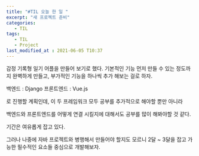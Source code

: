 ```yaml
---
title: "#TIL 오늘 한 일 "
excerpt: "새 프로젝트 준비"
categories:
   - TIL
tags:
   - TIL
   - Project
last_modified_at : 2021-06-05 T10:37
---
```


감정 기록형 일기 어플을 만들어 보기로 했다.
기본적인 기능 먼저 만들 수 있는 정도까지 완벽하게 만들고, 부가적인 기능을 하나씩 추가 해보는 걸로 하자.

백엔드 : Django
프론트엔드 : Vue.js

로 진행할 계획인데, 이 두 프레임워크 모두 공부를 추가적으로 해야할 뿐만 아니라

백엔드와 프론트엔드를 어떻게 연결 시킬지에 대해서도 공부를 많이 해봐야할 것 같다.

기간은 여유롭게 잡고 있다.

그러나
나중에 자바 프로젝트와 병행해서 만들어야 할지도 모르니
2달 ~ 3달을 잡고 가능한 필수적인 요소들 중심으로 개발해보자. 
